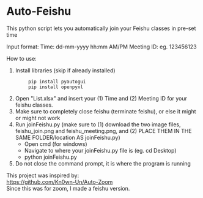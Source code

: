 # Auto-Feishu
This python script lets you automatically join your Feishu classes in pre-set time

Input format:
  Time: dd-mm-yyyy hh:mm AM/PM
  Meeting ID: eg. 123456123
  
How to use:
  1. Install libraries  (skip if already installed)  
``` 
        pip install pyautogui  
        pip install openpyxl  
```
  2. Open "List.xlsx" and insert your (1) Time and (2) Meeting ID for your feishu classes. 
  3. Make sure to completely close feishu (terminate feishu), or else it might or might not work
  4. Run joinFeishu.py  (make sure to (1) download the two image files, feishu_join.png and feishu_meeting.png, and (2) PLACE THEM IN THE SAME FOLDER/location AS joinFeishu.py)  
     - Open cmd (for windows)  
     - Navigate to where your joinFeishu.py file is  (eg. cd Desktop)  
     - python joinFeishu.py  
  5. Do not close the command prompt, it is where the program is running
  
This project was inspired by:  
  https://github.com/Kn0wn-Un/Auto-Zoom  
 Since this was for zoom, I made a feishu version.  

